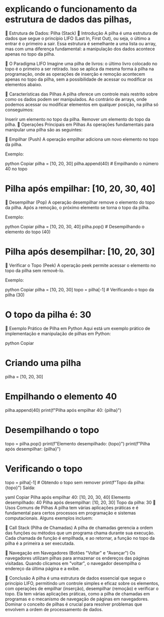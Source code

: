 # explicando o funcionamento da estrutura de dados das pilhas,

📌 Estrutura de Dados: Pilha (Stack)
🔹 Introdução
A pilha é uma estrutura de dados que segue o princípio LIFO (Last In, First Out), ou seja, o último a entrar é o primeiro a sair. Essa estrutura é semelhante a uma lista ou array, mas com uma diferença fundamental: a manipulação dos dados acontece apenas no topo da pilha.

🔸 O Paradigma LIFO
Imagine uma pilha de livros: o último livro colocado no topo é o primeiro a ser retirado. Isso se aplica da mesma forma à pilha na programação, onde as operações de inserção e remoção acontecem apenas no topo da pilha, sem a possibilidade de acessar ou modificar os elementos abaixo.

🧠 Características das Pilhas
A pilha oferece um controle mais restrito sobre como os dados podem ser manipulados. Ao contrário de arrays, onde podemos acessar ou modificar elementos em qualquer posição, na pilha só conseguimos:

Inserir um elemento no topo da pilha.
Remover um elemento do topo da pilha.
🔹 Operações Principais em Pilhas
As operações fundamentais para manipular uma pilha são as seguintes:

🔸 Empilhar (Push)
A operação empilhar adiciona um novo elemento no topo da pilha.

Exemplo:

python
Copiar
pilha = [10, 20, 30]
pilha.append(40)  # Empilhando o número 40 no topo
# Pilha após empilhar: [10, 20, 30, 40]
🔸 Desempilhar (Pop)
A operação desempilhar remove o elemento do topo da pilha. Após a remoção, o próximo elemento se torna o topo da pilha.

Exemplo:

python
Copiar
pilha = [10, 20, 30, 40]
pilha.pop()  # Desempilhando o elemento do topo (40)
# Pilha após desempilhar: [10, 20, 30]
🔸 Verificar o Topo (Peek)
A operação peek permite acessar o elemento no topo da pilha sem removê-lo.

Exemplo:

python
Copiar
pilha = [10, 20, 30]
topo = pilha[-1]  # Verificando o topo da pilha (30)
# O topo da pilha é: 30
🔹 Exemplo Prático de Pilha em Python
Aqui está um exemplo prático de implementação e manipulação de pilhas em Python:

python
Copiar
# Criando uma pilha
pilha = [10, 20, 30]

# Empilhando o elemento 40
pilha.append(40)
print(f"Pilha após empilhar 40: {pilha}")

# Desempilhando o topo
topo = pilha.pop()
print(f"Elemento desempilhado: {topo}")
print(f"Pilha após desempilhar: {pilha}")

# Verificando o topo
topo = pilha[-1]  # Obtendo o topo sem remover
print(f"Topo da pilha: {topo}")
Saída:

yaml
Copiar
Pilha após empilhar 40: [10, 20, 30, 40]
Elemento desempilhado: 40
Pilha após desempilhar: [10, 20, 30]
Topo da pilha: 30
🔹 Usos Comuns de Pilhas
A pilha tem várias aplicações práticas e é fundamental para certos processos em programação e sistemas computacionais. Alguns exemplos incluem:

🔸 Call Stack (Pilha de Chamadas)
A pilha de chamadas gerencia a ordem das funções ou métodos que um programa chama durante sua execução. Cada chamada de função é empilhada, e ao retornar, a função no topo da pilha é a primeira a ser executada.

🔸 Navegação em Navegadores (Botões "Voltar" e "Avançar")
Os navegadores utilizam pilhas para armazenar os endereços das páginas visitadas. Quando clicamos em "voltar", o navegador desempilha o endereço da última página e a exibe.

🚀 Conclusão
A pilha é uma estrutura de dados essencial que segue o princípio LIFO, permitindo um controle simples e eficaz sobre os elementos, com operações de empilhar (inserção), desempilhar (remoção) e verificar o topo. Ela tem várias aplicações práticas, como a pilha de chamadas em programas e o mecanismo de navegação de páginas em navegadores. Dominar o conceito de pilhas é crucial para resolver problemas que envolvem a ordem de processamento de dados.

